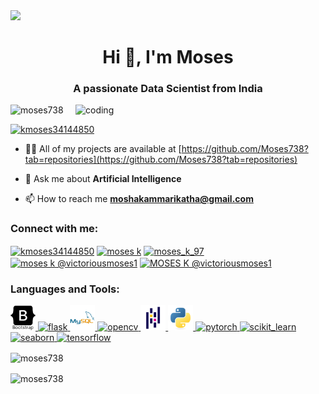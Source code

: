 <img align="centre" src="https://wallpaperaccess.com/full/7167570.png">

<h1 align="center">Hi 👋, I'm Moses</h1>
<h3 align="center">A passionate Data Scientist from India</h3>

<img align="right" width="400" alt="coding" src="https://i.pinimg.com/originals/81/17/8b/81178b47a8598f0c81c4799f2cdd4057.gif" alt="Italian Trulli">

<p align="left"> <img src="https://komarev.com/ghpvc/?username=moses738&label=Profile%20views&color=0e75b6&style=flat" alt="moses738" /> </p>

<p align="left"> <a href="https://twitter.com/kmoses34144850" target="blank"><img src="https://img.shields.io/twitter/follow/kmoses34144850?logo=twitter&style=for-the-badge" alt="kmoses34144850" /></a> </p>

- 👨‍💻 All of my projects are available at [https://github.com/Moses738?tab=repositories](https://github.com/Moses738?tab=repositories)

- 💬 Ask me about **Artificial Intelligence**

- 📫 How to reach me **moshakammarikatha@gmail.com**

<h3 align="left">Connect with me:</h3>
<p align="left">
<a href="https://twitter.com/kmoses34144850" target="blank"><img align="center" src="https://raw.githubusercontent.com/rahuldkjain/github-profile-readme-generator/master/src/images/icons/Social/twitter.svg" alt="kmoses34144850" height="30" width="40" /></a>
<a href="https://linkedin.com/in/kammarikathamosha" target="blank"><img align="center" src="https://raw.githubusercontent.com/rahuldkjain/github-profile-readme-generator/master/src/images/icons/Social/linked-in-alt.svg" alt="moses k" height="30" width="40" /></a>
<a href="https://instagram.com/moses_k_97" target="blank"><img align="center" src="https://raw.githubusercontent.com/rahuldkjain/github-profile-readme-generator/master/src/images/icons/Social/instagram.svg" alt="moses_k_97" height="30" width="40" /></a>
<a href="https://www.hackerearth.com/moses k @victoriousmoses1" target="blank"><img align="center" src="https://raw.githubusercontent.com/rahuldkjain/github-profile-readme-generator/master/src/images/icons/Social/hackerearth.svg" alt="moses k @victoriousmoses1" height="30" width="40" /></a>
<a href="https://discord.gg/MOSES K @victoriousmoses1" target="blank"><img align="center" src="https://raw.githubusercontent.com/rahuldkjain/github-profile-readme-generator/master/src/images/icons/Social/discord.svg" alt="MOSES K @victoriousmoses1" height="30" width="40" /></a>
</p>

<h3 align="left">Languages and Tools:</h3>
<p align="left"> <a href="https://getbootstrap.com" target="_blank" rel="noreferrer"> <img src="https://raw.githubusercontent.com/devicons/devicon/master/icons/bootstrap/bootstrap-plain-wordmark.svg" alt="bootstrap" width="40" height="40"/> </a> <a href="https://flask.palletsprojects.com/" target="_blank" rel="noreferrer"> <img src="https://www.vectorlogo.zone/logos/pocoo_flask/pocoo_flask-icon.svg" alt="flask" width="40" height="40"/> </a> <a href="https://www.mysql.com/" target="_blank" rel="noreferrer"> <img src="https://raw.githubusercontent.com/devicons/devicon/master/icons/mysql/mysql-original-wordmark.svg" alt="mysql" width="40" height="40"/> </a> <a href="https://opencv.org/" target="_blank" rel="noreferrer"> <img src="https://www.vectorlogo.zone/logos/opencv/opencv-icon.svg" alt="opencv" width="40" height="40"/> </a> <a href="https://pandas.pydata.org/" target="_blank" rel="noreferrer"> <img src="https://raw.githubusercontent.com/devicons/devicon/2ae2a900d2f041da66e950e4d48052658d850630/icons/pandas/pandas-original.svg" alt="pandas" width="40" height="40"/> </a> <a href="https://www.python.org" target="_blank" rel="noreferrer"> <img src="https://raw.githubusercontent.com/devicons/devicon/master/icons/python/python-original.svg" alt="python" width="40" height="40"/> </a> <a href="https://pytorch.org/" target="_blank" rel="noreferrer"> <img src="https://www.vectorlogo.zone/logos/pytorch/pytorch-icon.svg" alt="pytorch" width="40" height="40"/> </a> <a href="https://scikit-learn.org/" target="_blank" rel="noreferrer"> <img src="https://upload.wikimedia.org/wikipedia/commons/0/05/Scikit_learn_logo_small.svg" alt="scikit_learn" width="40" height="40"/> </a> <a href="https://seaborn.pydata.org/" target="_blank" rel="noreferrer"> <img src="https://seaborn.pydata.org/_images/logo-mark-lightbg.svg" alt="seaborn" width="40" height="40"/> </a> <a href="https://www.tensorflow.org" target="_blank" rel="noreferrer"> <img src="https://www.vectorlogo.zone/logos/tensorflow/tensorflow-icon.svg" alt="tensorflow" width="40" height="40"/> </a> </p>

<p><img align="center" src="https://github-readme-stats.vercel.app/api/top-langs?username=moses738&show_icons=true&locale=en&layout=compact" alt="moses738" /></p>

<p><img align="center" src="https://github-readme-streak-stats.herokuapp.com/?user=moses738&" alt="moses738" /></p>
